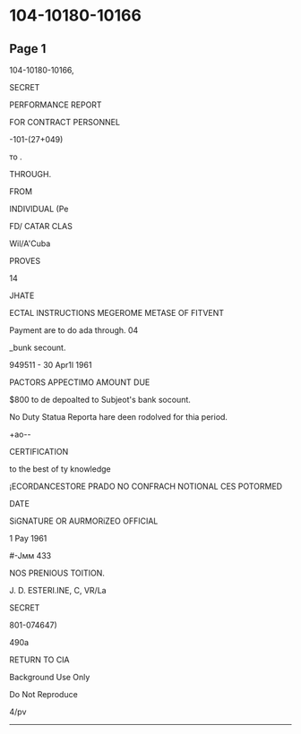 # 104-10180-10166

## Page 1

104-10180-10166,

SECRET

PERFORMANCE REPORT

FOR CONTRACT PERSONNEL

-101-(27+049)

то .

THROUGH.

FROM

INDIVIDUAL (Pe

FD/ CATAR CLAS

Wil/A'Cuba

PROVES

14

JHATE

ECTAL INSTRUCTIONS MEGEROME METASE OF FITVENT

Payment are to do ada through. 04

_bunk secount.

949511 - 30 Apr1l 1961

PACTORS APPECTIMO AMOUNT DUE

$800 to de depoalted to Subjeot's bank socount.

No Duty Statua Reporta hare deen rodolved for thia period.

+ao--

CERTIFICATION

to the best of ty knowledge

¡ECORDANCESTORE PRADO NO CONFRACH NOTIONAL CES POTORMED

DATE

SiGNATURE OR AURMORiZEO OFFICIAL

1 Pay 1961

#-Jмм 433

NOS PRENIOUS TOITION.

J. D. ESTERI.INE, C, VR/La

SECRET

801-074647)

490a

RETURN TO CIA

Background Use Only

Do Not Reproduce

4/pv

---

